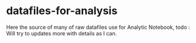 # datafiles-for-analysis

Here the source of many of raw datafiles use for Analytic Notebook, todo : Will try to updates more with details as I can.

